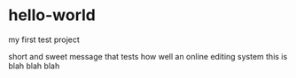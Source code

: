 # hello-world
my first test project

short and sweet message that tests how well an online editing system this is
blah blah blah
